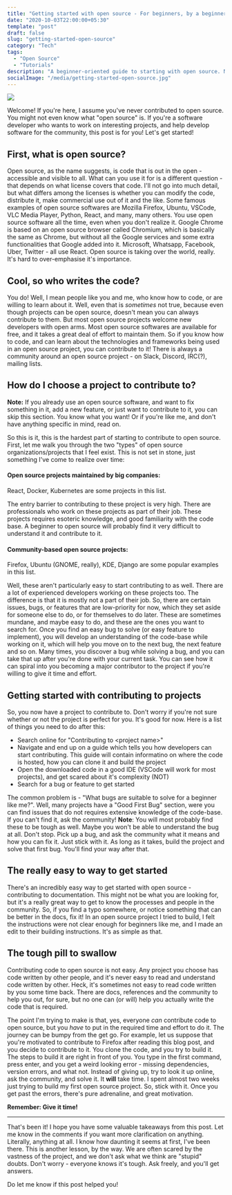 ```yaml
---
title: "Getting started with open source - For beginners, by a beginner"
date: "2020-10-03T22:00:00+05:30"
template: "post"
draft: false
slug: "getting-started-open-source"
category: "Tech"
tags:
  - "Open Source"
  - "Tutorials"
description: "A beginner-oriented guide to starting with open source. No pre requisites, I promise."
socialImage: "/media/getting-started-open-source.jpg"
---
```


![](/media/getting-started-open-source.jpg)

Welcome! If you're here, I assume you've never contributed to open source. You might not even know what "open source" is. If you're a software developer who wants to work on interesting projects, and help develop software for the community, this post is for you! Let's get started!

## First, what is open source?

Open source, as the name suggests, is code that is out in the open - accessible and visible to all. What can you use it for is a different question - that depends on what license covers that code. I'll not go into much detail, but what differs among the licenses is whether you can modify the code, distribute it, make commercial use out of it and the like. Some famous examples of open source softwares are Mozilla Firefox, Ubuntu, VSCode, VLC Media Player, Python, React, and many, many others. You use open source software all the time, even when you don't realize it. Google Chrome is based on an open source browser called Chromium, which is basically the same as Chrome, but without all the Google services and some extra functionalities that Google added into it. Microsoft, Whatsapp, Facebook, Uber, Twitter - all use React. Open source is taking over the world, really. It's hard to over-emphasise it's importance.

## Cool, so who writes the code?

You do! Well, I mean people like you and me, who know how to code, or are willing to learn about it. Well, even that is _sometimes_ not true, because even though projects can be open source, doesn't mean you can always contribute to them. But most open source projects welcome new developers with open arms. Most open source softwares are available for free, and it takes a great deal of effort to maintain them. So if you know how to code, and can learn about the technologies and frameworks being used in an open source project, you can contribute to it! There is always a community around an open source project - on Slack, Discord, IRC(?), mailing lists.

## How do I choose a project to contribute to?

**Note:** If you already use an open source software, and want to fix something in it, add a new feature, or just want to contribute to it, you can skip this section. You know what you want! Or if you're like me, and don't have anything specific in mind, read on.

So this is it, this is the hardest part of starting to contribute to open source. First, let me walk you through the two "types" of open source organizations/projects that I feel exist. This is not set in stone, just something I've come to realize over time:

#### Open source projects maintained by big companies:

React, Docker, Kubernetes are some projects in this list.

The entry barrier to contributing to these project is very high. There are professionals who work on these projects as part of their job. These projects requires esoteric knowledge, and good familiarity with the code base. A beginner to open source will probably find it very difficult to understand it and contribute to it.

#### Community-based open source projects:

Firefox, Ubuntu (GNOME, really), KDE, Django are some popular examples in this list.

Well, these aren't particularly easy to start contributing to as well. There are a lot of experienced developers working on these projects too. The difference is that it is mostly not a part of their job. So, there are certain issues, bugs, or features that are low-priority for now, which they set aside for someone else to do, or for themselves to do later. These are sometimes mundane, and maybe easy to do, and these are the ones you want to search for. Once you find an easy bug to solve (or easy feature to implement), you will develop an understanding of the code-base while working on it, which will help you move on to the next bug, the next feature and so on. Many times, you discover a bug while solving a bug, and you can take that up after you're done with your current task. You can see how it can spiral into you becoming a major contributor to the project if you're willing to give it time and effort.

## Getting started with contributing to projects

So, you now have a project to contribute to. Don't worry if you're not sure whether or not the project is perfect for you. It's good for now. Here is a list of things you need to do after this:

- Search online for "Contributing to \<project name\>"
- Navigate and end up on a guide which tells you how developers can start contributing. This guide will contain informatino on where the code is hosted, how you can clone it and build the project
- Open the downloaded code in a good IDE (VSCode will work for most projects), and get scared about it's complexity (NOT)
- Search for a bug or feature to get started

The common problem is - "What bugs are suitable to solve for a beginner like me?". Well, many projects have a "Good First Bug" section, were you can find issues that do not requires extensive knowledge of the code-base. If you can't find it, ask the community! **Note**: You will most probably find these to be tough as well. Maybe you won't be able to understand the bug at all. Don't stop. Pick up a bug, and ask the community what it means and how you can fix it. Just stick with it. As long as it takes, build the project and solve that first bug. You'll find your way after that.

## The really easy to way to get started

There's an incredibly easy way to get started with open source - contributing to documentation. This might not be what you are looking for, but it's a really great way to get to know the processes and people in the community. So, if you find a typo somewhere, or notice something that can be better in the docs, fix it! In an open source project I tried to build, I felt the instructions were not clear enough for beginners like me, and I made an edit to their building instructions. It's as simple as that.

## The tough pill to swallow

Contributing code to open source is not easy. Any project you choose has code written by other people, and it's never easy to read and understand code written by other. Heck, it's sometimes not easy to read code written by you some time back. There are docs, references and the community to help you out, for sure, but no one can (or will) help you actually write the code that is required.

The point I'm trying to make is that, yes, everyone _can_ contribute code to open source, but you _have_ to put in the required time and effort to do it. The journey can be bumpy from the get go. For example, let us suppose that you're motivated to contribute to Firefox after reading this blog post, and you decide to contribute to it. You clone the code, and you try to build it. The steps to build it are right in front of you. You type in the first command, press enter, and you get a weird looking error - missing dependencies, version errors, and what not. Instead of giving up, try to look it up online, ask the community, and solve it. It **will** take time. I spent almost two weeks just trying to build my first open source project. So, stick with it. Once you get past the errors, there's pure adrenaline, and great motivation.

**Remember: Give it time!**

---

That's been it! I hope you have some valuable takeaways from this post. Let me know in the comments if you want more clarification on anything. Literally, anything at all. I know how daunting it seems at first, I've been there. This is another lesson, by the way. We are often scared by the vastness of the project, and we don't ask what we think are "stupid" doubts. Don't worry - everyone knows it's tough. Ask freely, and you'll get answers.

Do let me know if this post helped you!

